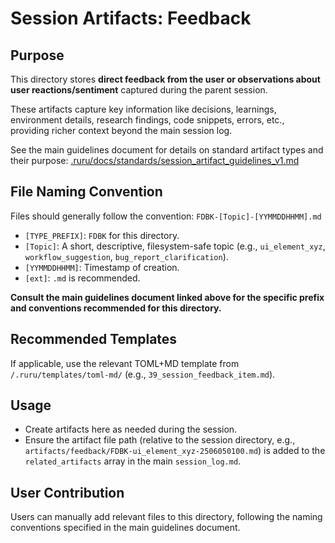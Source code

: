 # Session Artifacts: Feedback

## Purpose

This directory stores **direct feedback from the user or observations about user reactions/sentiment** captured during the parent session.

These artifacts capture key information like decisions, learnings, environment details, research findings, code snippets, errors, etc., providing richer context beyond the main session log.

See the main guidelines document for details on standard artifact types and their purpose:
[.ruru/docs/standards/session_artifact_guidelines_v1.md](/.ruru/docs/standards/session_artifact_guidelines_v1.md)

## File Naming Convention

Files should generally follow the convention: `FDBK-[Topic]-[YYMMDDHHMM].md`

*   `[TYPE_PREFIX]`: `FDBK` for this directory.
*   `[Topic]`: A short, descriptive, filesystem-safe topic (e.g., `ui_element_xyz`, `workflow_suggestion`, `bug_report_clarification`).
*   `[YYMMDDHHMM]`: Timestamp of creation.
*   `[ext]`: `.md` is recommended.

**Consult the main guidelines document linked above for the specific prefix and conventions recommended for this directory.**

## Recommended Templates

If applicable, use the relevant TOML+MD template from `/.ruru/templates/toml-md/` (e.g., `39_session_feedback_item.md`).

## Usage

*   Create artifacts here as needed during the session.
*   Ensure the artifact file path (relative to the session directory, e.g., `artifacts/feedback/FDBK-ui_element_xyz-2506050100.md`) is added to the `related_artifacts` array in the main `session_log.md`.

## User Contribution

Users can manually add relevant files to this directory, following the naming conventions specified in the main guidelines document.
